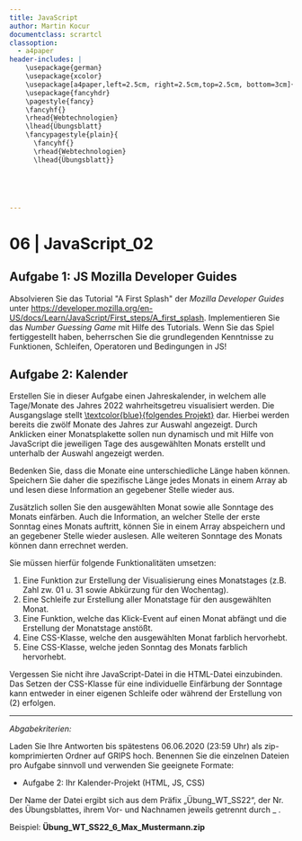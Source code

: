 ```yaml
---
title: JavaScript
author: Martin Kocur
documentclass: scrartcl
classoption:
  - a4paper
header-includes: |
    \usepackage{german} 
	\usepackage{xcolor}
    \usepackage[a4paper,left=2.5cm, right=2.5cm,top=2.5cm, bottom=3cm]{geometry}
    \usepackage{fancyhdr}
    \pagestyle{fancy}
    \fancyhf{}
    \rhead{Webtechnologien}
    \lhead{Übungsblatt}
    \fancypagestyle{plain}{
      \fancyhf{}
      \rhead{Webtechnologien}
      \lhead{Übungsblatt}}





---
```



# 06 | JavaScript_02

## Aufgabe 1: JS Mozilla Developer Guides

Absolvieren Sie das Tutorial "A First Splash" der _Mozilla Developer Guides_ unter https://developer.mozilla.org/en-US/docs/Learn/JavaScript/First_steps/A_first_splash. Implementieren Sie das  _Number Guessing Game_ mit Hilfe des Tutorials.  Wenn Sie das Spiel fertiggestellt haben, beherrschen Sie die grundlegenden Kenntnisse zu Funktionen, Schleifen, Operatoren und Bedingungen in JS!

## Aufgabe 2: Kalender

Erstellen Sie in dieser Aufgabe einen Jahreskalender, in welchem  alle Tage/Monate des Jahres 2022 wahrheitsgetreu visualisiert werden. Die Ausgangslage stellt [\textcolor{blue}{folgendes Projekt}](https://elearning.uni-regensburg.de/mod/resource/view.php?id=2176499) dar. Hierbei werden bereits die zwölf Monate des Jahres zur Auswahl angezeigt. Durch Anklicken einer Monatsplakette sollen nun dynamisch und mit Hilfe von JavaScript die jeweiligen Tage des ausgewählten Monats erstellt und unterhalb der Auswahl angezeigt werden. 

Bedenken Sie, dass die Monate eine unterschiedliche Länge haben können. Speichern Sie daher die spezifische Länge jedes Monats in einem Array ab und lesen diese Information an gegebener Stelle wieder aus. 

Zusätzlich sollen Sie den ausgewählten Monat sowie alle Sonntage des Monats einfärben. Auch die Information, an welcher Stelle der erste Sonntag eines Monats auftritt, können Sie in einem Array abspeichern und an gegebener Stelle wieder auslesen. Alle weiteren Sonntage des Monats können dann errechnet werden.

Sie müssen hierfür folgende Funktionalitäten umsetzen:

1. Eine Funktion zur Erstellung der Visualisierung eines Monatstages (z.B. Zahl zw. 01 u. 31 sowie Abkürzung für den Wochentag).</li>
2. Eine Schleife zur Erstellung aller Monatstage für den ausgewählten Monat.</li>
3. Eine Funktion, welche das Klick-Event auf einen Monat abfängt und die Erstellung der Monatstage anstößt.</li>
4. Eine CSS-Klasse, welche den ausgewählten Monat farblich hervorhebt. </li>
5. Eine CSS-Klasse, welche jeden Sonntag des Monats farblich hervorhebt.</li>



Vergessen Sie nicht ihre JavaScript-Datei in die HTML-Datei einzubinden. Das Setzen der CSS-Klasse für eine individuelle Einfärbung der Sonntage kann entweder in einer eigenen Schleife oder während der Erstellung von (2) erfolgen. 

------

*Abgabekriterien:*

Laden Sie Ihre Antworten bis spätestens 06.06.2020 (23:59 Uhr) als zip-komprimierten Ordner auf GRIPS hoch. Benennen Sie die einzelnen Dateien pro Aufgabe sinnvoll und verwenden Sie geeignete Formate:

- Aufgabe 2: Ihr Kalender-Projekt (HTML, JS, CSS)

Der Name der Datei ergibt sich aus dem Präfix „Übung_WT_SS22“, der Nr. des Übungsblattes, ihrem Vor- und Nachnamen jeweils getrennt durch _ .

 

Beispiel: **Übung_WT_SS22_6_Max_Mustermann.zip**

